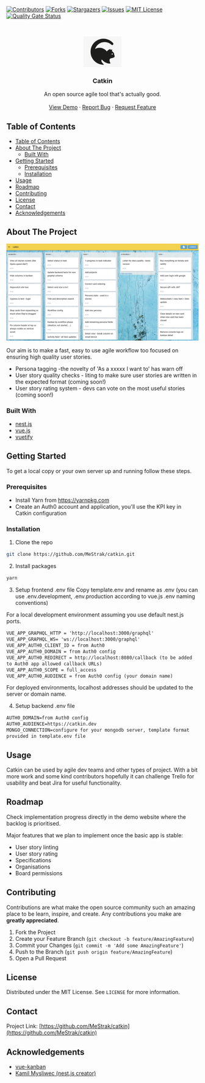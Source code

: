 <!-- PROJECT SHIELDS -->
<!--
*** I'm using markdown "reference style" links for readability.
*** Reference links are enclosed in brackets [ ] instead of parentheses ( ).
*** See the bottom of this document for the declaration of the reference variables
*** for contributors-url, forks-url, etc. This is an optional, concise syntax you may use.
*** https://www.markdownguide.org/basic-syntax/#reference-style-links
-->

[![Contributors][contributors-shield]][contributors-url]
[![Forks][forks-shield]][forks-url]
[![Stargazers][stars-shield]][stars-url]
[![Issues][issues-shield]][issues-url]
[![MIT License][license-shield]][license-url]
[![Quality Gate Status][sonarcloud-shield]][sonarcloud-url]

<!-- PROJECT LOGO -->
<br />
<p align="center">
  <a href="https://github.com/MeStrak/catkin">
    <img src="images/logo.svg" alt="Logo" width="100">
  </a>

  <h3 align="center">Catkin</h3>

  <p align="center">
    An open source agile tool that's actually good.
    <br />
    <br />
    <a href="https://www.catkin.dev">View Demo</a>
    ·
    <a href="https://github.com/MeStrak/catkin/issues">Report Bug</a>
    ·
    <a href="https://github.com/MeStrak/catkin/issues">Request Feature</a>
  </p>
</p>

<!-- TABLE OF CONTENTS -->

## Table of Contents

- [Table of Contents](#table-of-contents)
- [About The Project](#about-the-project)
  - [Built With](#built-with)
- [Getting Started](#getting-started)
  - [Prerequisites](#prerequisites)
  - [Installation](#installation)
- [Usage](#usage)
- [Roadmap](#roadmap)
- [Contributing](#contributing)
- [License](#license)
- [Contact](#contact)
- [Acknowledgements](#acknowledgements)

<!-- ABOUT THE PROJECT -->

## About The Project

[![Product Name Screen Shot][product-screenshot]](https://catkin.dev)

Our aim is to make a fast, easy to use agile workflow too focused on ensuring high quality user stories.

- Persona tagging -the novelty of 'As a xxxxx I want to' has warn off
- User story quality checks - liting to make sure user stories are written in the expected format (coming soon!)
- User story rating system - devs can vote on the most useful stories (coming soon!)

### Built With

- [nest.js](https://nestjs.com)
- [vue.js](https://vuejs.org)
- [vuetify](https://vuetifyjs.com)

<!-- GETTING STARTED -->

## Getting Started

To get a local copy or your own server up and running follow these steps.

### Prerequisites

- Install Yarn from https://yarnpkg.com
- Create an Auth0 account and application, you'll use the KPI key in Catkin configuration

### Installation

1. Clone the repo

```sh
git clone https://github.com/MeStrak/catkin.git
```

2. Install packages

```sh
yarn
```

3. Setup frontend .env file
   Copy template.env and rename as .env (you can use .env.development, .env.production according to vue.js .env naming conventions)

For a local development environment assuming you use default nest.js ports.

```
VUE_APP_GRAPHQL_HTTP = 'http://localhost:3000/graphql'
VUE_APP_GRAPHQL_WS= 'ws://localhost:3000/graphql'
VUE_APP_AUTH0_CLIENT_ID = from Auth0
VUE_APP_AUTH0_DOMAIN = from Auth0 config
VUE_APP_AUTH0_REDIRECT = http://localhost:8080/callback (to be added to Auth0 app allowed callback URLs)
VUE_APP_AUTH0_SCOPE = full_access
VUE_APP_AUTH0_AUDIENCE = from Auth0 config (your domain name)
```

For deployed environments, localhost addresses should be updated to the server or domain name.

4. Setup backend .env file

```
AUTH0_DOMAIN=from Auth0 config
AUTH0_AUDIENCE=https://catkin.dev
MONGO_CONNECTION=configure for your mongodb server, template format provided in template.env file
```

<!-- USAGE EXAMPLES -->

## Usage

Catkin can be used by agile dev teams and other types of project. With a bit more work and some kind contributors hopefully it can challenge Trello for usability and beat Jira for useful functionality.

<!-- ROADMAP -->

## Roadmap

Check implementation progress directly in the demo website where the backlog is prioritised.

Major features that we plan to implement once the basic app is stable:

- User story linting
- User story rating
- Specifications
- Organisations
- Board permissions

<!-- CONTRIBUTING -->

## Contributing

Contributions are what make the open source community such an amazing place to be learn, inspire, and create. Any contributions you make are **greatly appreciated**.

1. Fork the Project
2. Create your Feature Branch (`git checkout -b feature/AmazingFeature`)
3. Commit your Changes (`git commit -m 'Add some AmazingFeature'`)
4. Push to the Branch (`git push origin feature/AmazingFeature`)
5. Open a Pull Request

<!-- LICENSE -->

## License

Distributed under the MIT License. See `LICENSE` for more information.

<!-- CONTACT -->

## Contact

Project Link: [https://github.com/MeStrak/catkin](https://github.com/MeStrak/catkin)

<!-- ACKNOWLEDGEMENTS -->

## Acknowledgements

- [vue-kanban](https://github.com/BrockReece/vue-kanban)
- [Kamil Mysliwec (nest.js creator)](https://github.com/kamilmysliwiec)

<!-- MARKDOWN LINKS & IMAGES -->
<!-- https://www.markdownguide.org/basic-syntax/#reference-style-links -->

[contributors-shield]: https://img.shields.io/github/contributors/MeStrak/catkin.svg?style=flat-square
[contributors-url]: https://github.com/MeStrak/catkin/graphs/contributors
[forks-shield]: https://img.shields.io/github/forks/MeStrak/catkin.svg?style=flat-square
[forks-url]: https://github.com/MeStrak/catkin/network/members
[stars-shield]: https://img.shields.io/github/stars/MeStrak/catkin.svg?style=flat-square
[stars-url]: https://github.com/MeStrak/catkin/stargazers
[issues-shield]: https://img.shields.io/github/issues/MeStrak/catkin.svg?style=flat-square
[issues-url]: https://github.com/MeStrak/catkin/issues
[license-shield]: https://img.shields.io/badge/License-MIT-yellow.svg
[license-url]: https://github.com/MeStrak/catkin/blob/master/LICENSE
[product-screenshot]: images/screenshot.png
[sonarcloud-shield]: https://sonarcloud.io/api/project_badges/measure?project=MeStrak_catkin&metric=alert_status
[sonarcloud-url]: https://sonarcloud.io/dashboard?id=MeStrak_catkin
